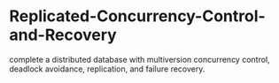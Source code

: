 Replicated-Concurrency-Control-and-Recovery
===========================================
complete a distributed database with multiversion concurrency control, deadlock avoidance, replication, and failure recovery.

